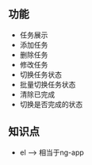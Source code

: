 ## 功能
- 任务展示
- 添加任务
- 删除任务
- 修改任务
- 切换任务状态
- 批量切换任务状态
- 清除已完成
- 切换是否完成的状态

## 知识点
- el --> 相当于ng-app
